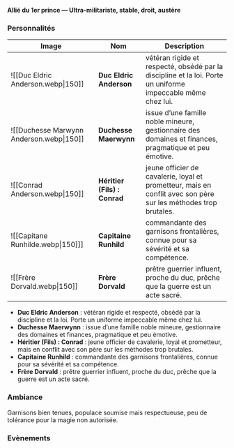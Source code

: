 **Allié du 1er prince — Ultra-militariste, stable, droit, austère**

### Personnalités


| Image                                    | Nom                          | Description                                                                                                     |
| ---------------------------------------- | ---------------------------- | --------------------------------------------------------------------------------------------------------------- |
| ![[Duc Eldric Anderson.webp\|150]]       | **Duc Eldric Anderson**      | vétéran rigide et respecté, obsédé par la discipline et la loi. Porte un uniforme impeccable même chez lui.     |
| ![[Duchesse Marwynn Anderson.webp\|150]] | **Duchesse Maerwynn**        | issue d’une famille noble mineure, gestionnaire des domaines et finances, pragmatique et peu émotive.           |
| ![[Conrad Anderson.webp\|150]]           | **Héritier (Fils) : Conrad** | jeune officier de cavalerie, loyal et prometteur, mais en conflit avec son père sur les méthodes trop brutales. |
| ![[Capitane Runhilde.webp\|150]]]        | **Capitaine Runhild**        | commandante des garnisons frontalières, connue pour sa sévérité et sa compétence.                               |
| ![[Frère Dorvald.webp\|150]]             | **Frère Dorvald**            | prêtre guerrier influent, proche du duc, prêche que la guerre est un acte sacré.                                |


- **Duc Eldric Anderson** : vétéran rigide et respecté, obsédé par la discipline et la loi. Porte un uniforme impeccable même chez lui.
- **Duchesse Maerwynn** : issue d’une famille noble mineure, gestionnaire des domaines et finances, pragmatique et peu émotive.
- **Héritier (Fils) : Conrad** : jeune officier de cavalerie, loyal et prometteur, mais en conflit avec son père sur les méthodes trop brutales.
- **Capitaine Runhild** : commandante des garnisons frontalières, connue pour sa sévérité et sa compétence.
- **Frère Dorvald** : prêtre guerrier influent, proche du duc, prêche que la guerre est un acte sacré.

### Ambiance
Garnisons bien tenues, populace soumise mais respectueuse, peu de tolérance pour la magie non autorisée.

### Evènements


